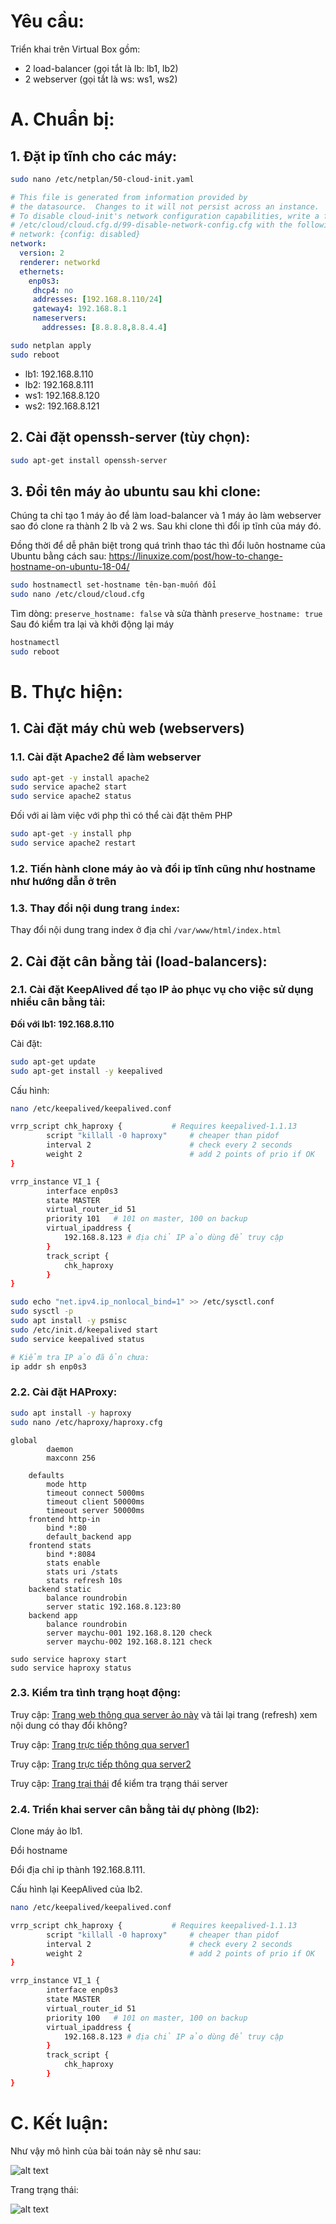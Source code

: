 # Yêu cầu:
Triển khai trên Virtual Box gồm:
- 2 load-balancer (gọi tắt là lb: lb1, lb2)
- 2 webserver (gọi tắt là ws: ws1, ws2)

# A. Chuẩn bị:
## 1. Đặt ip tĩnh cho các máy:
```bash
sudo nano /etc/netplan/50-cloud-init.yaml
```

```yml
# This file is generated from information provided by
# the datasource.  Changes to it will not persist across an instance.
# To disable cloud-init's network configuration capabilities, write a file
# /etc/cloud/cloud.cfg.d/99-disable-network-config.cfg with the following:
# network: {config: disabled}
network:
  version: 2
  renderer: networkd
  ethernets:
    enp0s3:
     dhcp4: no
     addresses: [192.168.8.110/24]
     gateway4: 192.168.8.1
     nameservers:
       addresses: [8.8.8.8,8.8.4.4]
```
```bash
sudo netplan apply
sudo reboot
```

- lb1: 192.168.8.110
- lb2: 192.168.8.111
- ws1: 192.168.8.120
- ws2: 192.168.8.121


## 2. Cài đặt openssh-server (tùy chọn):
```bash
sudo apt-get install openssh-server
```

## 3. Đổi tên máy ảo ubuntu sau khi clone:
  Chúng ta chỉ tạo 1 máy ảo để làm load-balancer và 1 máy ảo làm webserver sao đó clone ra thành 2 lb và 2 ws. Sau khi clone thì đổi ip tĩnh của máy đó.

  Đồng thời để dễ phân biệt trong quá trình thao tác thì đổi luôn hostname của Ubuntu bằng cách sau:
https://linuxize.com/post/how-to-change-hostname-on-ubuntu-18-04/

```bash
sudo hostnamectl set-hostname tên-bạn-muốn đổi
sudo nano /etc/cloud/cloud.cfg
```
Tìm dòng:
 `preserve_hostname: false` và sửa thành `preserve_hostname: true`
Sau đó kiểm tra lại và khởi động lại máy
```bash
hostnamectl
sudo reboot
```

# B. Thực hiện:

## 1. Cài đặt máy chủ web (webservers)
### 1.1. Cài đặt Apache2 để làm webserver
```bash
sudo apt-get -y install apache2
sudo service apache2 start
sudo service apache2 status
```
Đối với ai làm việc với php thì có thể cài đặt thêm PHP
```bash
sudo apt-get -y install php
sudo service apache2 restart
```

### 1.2. Tiến hành clone máy ảo và đổi ip tĩnh cũng như hostname như hướng dẫn ở trên

### 1.3. Thay đổi nội dung trang `index`:
Thay đổi nội dung trang index ở địa chỉ `/var/www/html/index.html`

## 2. Cài đặt cân bằng tải (load-balancers):
### 2.1. Cài đặt KeepAlived để tạo IP ảo phục vụ cho việc sử dụng nhiều cân bằng tải:
**Đối với lb1: 192.168.8.110**
  
Cài đặt:
```bash
sudo apt-get update
sudo apt-get install -y keepalived
```

Cấu hình:
```bash
nano /etc/keepalived/keepalived.conf
```

```bash
vrrp_script chk_haproxy {           # Requires keepalived-1.1.13
        script "killall -0 haproxy"     # cheaper than pidof
        interval 2                      # check every 2 seconds
        weight 2                        # add 2 points of prio if OK
}

vrrp_instance VI_1 {
        interface enp0s3
        state MASTER
        virtual_router_id 51
        priority 101   # 101 on master, 100 on backup
        virtual_ipaddress {
            192.168.8.123 # địa chỉ IP ảo dùng để truy cập
        }
        track_script {
            chk_haproxy
        }
}
```

```bash
sudo echo "net.ipv4.ip_nonlocal_bind=1" >> /etc/sysctl.conf
sudo sysctl -p
sudo apt install -y psmisc
sudo /etc/init.d/keepalived start
sudo service keepalived status
```

```bash
# Kiểm tra IP ảo đã ổn chưa:
ip addr sh enp0s3
```

### 2.2. Cài đặt HAProxy:

```bash
sudo apt install -y haproxy
sudo nano /etc/haproxy/haproxy.cfg
```

```config
global
        daemon
        maxconn 256

    defaults
        mode http
        timeout connect 5000ms
        timeout client 50000ms
        timeout server 50000ms
    frontend http-in
        bind *:80
        default_backend app
    frontend stats
        bind *:8084
        stats enable
        stats uri /stats
        stats refresh 10s
    backend static
        balance roundrobin
        server static 192.168.8.123:80
    backend app
        balance roundrobin
        server maychu-001 192.168.8.120 check
        server maychu-002 192.168.8.121 check
```
```nano
sudo service haproxy start
sudo service haproxy status
```

### 2.3. Kiểm tra tình trạng hoạt động:
Truy cập: [Trang web thông qua server ảo này](192.168.8.123) và tải lại trang (refresh) xem nội dung có thay đổi không?

Truy cập: [Trang trực tiếp thông qua server1](192.168.8.120)

Truy cập: [Trang trực tiếp thông qua server2](192.168.8.121)

Truy cập: [Trang trại thái](192.168.8.123:8084/stats) để kiểm tra trạng thái server

### 2.4. Triển khai server cân bằng tải dự phòng (lb2):
Clone máy ảo lb1.

Đổi hostname

Đổi địa chỉ ip thành 192.168.8.111.

Cấu hình lại KeepAlived của lb2.
```bash
nano /etc/keepalived/keepalived.conf
```
```bash
vrrp_script chk_haproxy {           # Requires keepalived-1.1.13
        script "killall -0 haproxy"     # cheaper than pidof
        interval 2                      # check every 2 seconds
        weight 2                        # add 2 points of prio if OK
}

vrrp_instance VI_1 {
        interface enp0s3
        state MASTER
        virtual_router_id 51
        priority 100   # 101 on master, 100 on backup
        virtual_ipaddress {
            192.168.8.123 # địa chỉ IP ảo dùng để truy cập
        }
        track_script {
            chk_haproxy
        }
}
```
# C. Kết luận:
Như vậy mô hình của bài toán này sẽ như sau:

![alt text][partent]

[partent]: ./images/mô-hình.png "Mô hình bài toán"

Trang trạng thái:

![alt text][stat-page]

[stat-page]: ./images/trạng-thái.PNG " "